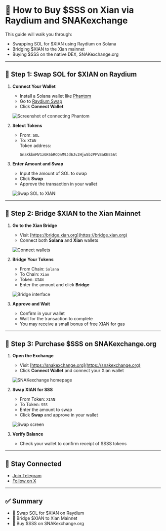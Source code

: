 # 💱 How to Buy $SSS on Xian via Raydium and SNAKexchange

This guide will walk you through:

- Swapping SOL for $XIAN using Raydium on Solana
- Bridging $XIAN to the Xian mainnet
- Buying $SSS on the native DEX, SNAKexchange.org

---

## 🔄 Step 1: Swap SOL for $XIAN on Raydium

1. **Connect Your Wallet**  
   - Install a Solana wallet like [Phantom](https://phantom.app/)
   - Go to [Raydium Swap](https://raydium.io/swap/?inputMint=sol&outputMint=GnaXkbmMV1zGK6bRCQnM9Jd6Jv2Hjw5b2PFVBaKEE5At)
   - Click **Connect Wallet**

   ![Screenshot of connecting Phantom](path/to/connect-wallet.png)

2. **Select Tokens**  
   - From: `SOL`  
   - To: `XIAN`  
     Token address:  
     ```
     GnaXkbmMV1zGK6bRCQnM9Jd6Jv2Hjw5b2PFVBaKEE5At
     ```

3. **Enter Amount and Swap**  
   - Input the amount of SOL to swap  
   - Click **Swap**  
   - Approve the transaction in your wallet

   ![Swap SOL to XIAN](path/to/swap-confirm.png)

---

## 🌉 Step 2: Bridge $XIAN to the Xian Mainnet

1. **Go to the Xian Bridge**  
   - Visit [https://bridge.xian.org](https://bridge.xian.org)  
   - Connect both **Solana** and **Xian** wallets

   ![Connect wallets](path/to/connect-bridge.png)

2. **Bridge Your Tokens**  
   - From Chain: `Solana`  
   - To Chain: `Xian`  
   - Token: `XIAN`  
   - Enter the amount and click **Bridge**

   ![Bridge interface](path/to/bridge-interface.png)

3. **Approve and Wait**  
   - Confirm in your wallet  
   - Wait for the transaction to complete  
   - You may receive a small bonus of free XIAN for gas

---

## 🐍 Step 3: Purchase $SSS on SNAKexchange.org

1. **Open the Exchange**  
   - Visit [https://snakexchange.org](https://snakexchange.org)  
   - Click **Connect Wallet** and connect your Xian wallet

   ![SNAKexchange homepage](path/to/snakexchange-home.png)

2. **Swap XIAN for SSS**  
   - From Token: `XIAN`  
   - To Token: `SSS`  
   - Enter the amount to swap  
   - Click **Swap** and approve in your wallet

   ![Swap screen](path/to/swap-sss.png)

3. **Verify Balance**  
   - Check your wallet to confirm receipt of $SSS tokens

---

## 📢 Stay Connected

- [Join Telegram](https://t.me/slither_on_xian)  
- [Follow on X](https://x.com/slither_on_xian)

---

## ✅ Summary

- 🔄 Swap SOL for $XIAN on Raydium  
- 🌉 Bridge $XIAN to Xian Mainnet  
- 🐍 Buy $SSS on SNAKexchange.org  


